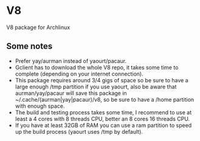 # V8
V8 package for Archlinux

## Some notes

* Prefer yay/aurman instead of yaourt/pacaur.
* Gclient has to download the whole V8 repo, it takes some time to complete (depending on your internet connection).
* This package requires around 3/4 gigs of space so be sure to have a large enough /tmp partition if you use yaourt, also be aware that aurman/yay/pacaur will save this package in ~/.cache/(aurman|yay|pacaur)/v8, so be sure to have a /home partition with enough space.
* The build and testing process takes some time, I recommend to use at least a 4 cores with 8 threads CPU, better an 8 cores 16 threads CPU.
* If you have at least 32GB of RAM you can use a ram partition to speed up the build process (yaourt uses /tmp by default).
